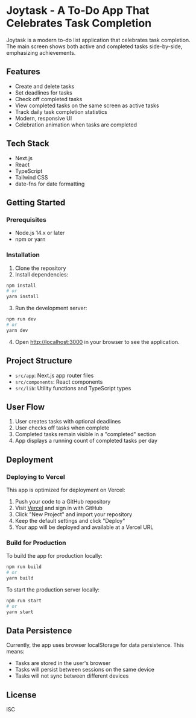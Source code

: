 # Joytask - A To-Do App That Celebrates Task Completion

Joytask is a modern to-do list application that celebrates task completion. The main screen shows both active and completed tasks side-by-side, emphasizing achievements.

## Features

- Create and delete tasks
- Set deadlines for tasks
- Check off completed tasks
- View completed tasks on the same screen as active tasks
- Track daily task completion statistics
- Modern, responsive UI
- Celebration animation when tasks are completed

## Tech Stack

- Next.js
- React
- TypeScript
- Tailwind CSS
- date-fns for date formatting

## Getting Started

### Prerequisites

- Node.js 14.x or later
- npm or yarn

### Installation

1. Clone the repository
2. Install dependencies:

```bash
npm install
# or
yarn install
```

3. Run the development server:

```bash
npm run dev
# or
yarn dev
```

4. Open [http://localhost:3000](http://localhost:3000) in your browser to see the application.

## Project Structure

- `src/app`: Next.js app router files
- `src/components`: React components
- `src/lib`: Utility functions and TypeScript types

## User Flow

1. User creates tasks with optional deadlines
2. User checks off tasks when complete
3. Completed tasks remain visible in a "completed" section
4. App displays a running count of completed tasks per day

## Deployment

### Deploying to Vercel

This app is optimized for deployment on Vercel:

1. Push your code to a GitHub repository
2. Visit [Vercel](https://vercel.com) and sign in with GitHub
3. Click "New Project" and import your repository
4. Keep the default settings and click "Deploy"
5. Your app will be deployed and available at a Vercel URL

### Build for Production

To build the app for production locally:

```bash
npm run build
# or
yarn build
```

To start the production server locally:

```bash
npm run start
# or
yarn start
```

## Data Persistence

Currently, the app uses browser localStorage for data persistence. This means:

- Tasks are stored in the user's browser
- Tasks will persist between sessions on the same device
- Tasks will not sync between different devices

## License

ISC
